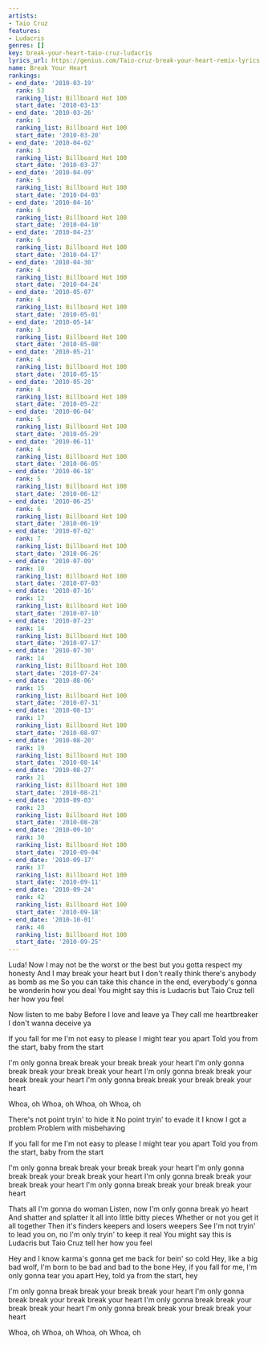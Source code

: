 ```yaml
---
artists:
- Taio Cruz
features:
- Ludacris
genres: []
key: break-your-heart-taio-cruz-ludacris
lyrics_url: https://genius.com/Taio-cruz-break-your-heart-remix-lyrics
name: Break Your Heart
rankings:
- end_date: '2010-03-19'
  rank: 53
  ranking_list: Billboard Hot 100
  start_date: '2010-03-13'
- end_date: '2010-03-26'
  rank: 1
  ranking_list: Billboard Hot 100
  start_date: '2010-03-20'
- end_date: '2010-04-02'
  rank: 3
  ranking_list: Billboard Hot 100
  start_date: '2010-03-27'
- end_date: '2010-04-09'
  rank: 5
  ranking_list: Billboard Hot 100
  start_date: '2010-04-03'
- end_date: '2010-04-16'
  rank: 6
  ranking_list: Billboard Hot 100
  start_date: '2010-04-10'
- end_date: '2010-04-23'
  rank: 6
  ranking_list: Billboard Hot 100
  start_date: '2010-04-17'
- end_date: '2010-04-30'
  rank: 4
  ranking_list: Billboard Hot 100
  start_date: '2010-04-24'
- end_date: '2010-05-07'
  rank: 4
  ranking_list: Billboard Hot 100
  start_date: '2010-05-01'
- end_date: '2010-05-14'
  rank: 3
  ranking_list: Billboard Hot 100
  start_date: '2010-05-08'
- end_date: '2010-05-21'
  rank: 4
  ranking_list: Billboard Hot 100
  start_date: '2010-05-15'
- end_date: '2010-05-28'
  rank: 4
  ranking_list: Billboard Hot 100
  start_date: '2010-05-22'
- end_date: '2010-06-04'
  rank: 5
  ranking_list: Billboard Hot 100
  start_date: '2010-05-29'
- end_date: '2010-06-11'
  rank: 4
  ranking_list: Billboard Hot 100
  start_date: '2010-06-05'
- end_date: '2010-06-18'
  rank: 5
  ranking_list: Billboard Hot 100
  start_date: '2010-06-12'
- end_date: '2010-06-25'
  rank: 6
  ranking_list: Billboard Hot 100
  start_date: '2010-06-19'
- end_date: '2010-07-02'
  rank: 7
  ranking_list: Billboard Hot 100
  start_date: '2010-06-26'
- end_date: '2010-07-09'
  rank: 10
  ranking_list: Billboard Hot 100
  start_date: '2010-07-03'
- end_date: '2010-07-16'
  rank: 12
  ranking_list: Billboard Hot 100
  start_date: '2010-07-10'
- end_date: '2010-07-23'
  rank: 14
  ranking_list: Billboard Hot 100
  start_date: '2010-07-17'
- end_date: '2010-07-30'
  rank: 14
  ranking_list: Billboard Hot 100
  start_date: '2010-07-24'
- end_date: '2010-08-06'
  rank: 15
  ranking_list: Billboard Hot 100
  start_date: '2010-07-31'
- end_date: '2010-08-13'
  rank: 17
  ranking_list: Billboard Hot 100
  start_date: '2010-08-07'
- end_date: '2010-08-20'
  rank: 19
  ranking_list: Billboard Hot 100
  start_date: '2010-08-14'
- end_date: '2010-08-27'
  rank: 21
  ranking_list: Billboard Hot 100
  start_date: '2010-08-21'
- end_date: '2010-09-03'
  rank: 23
  ranking_list: Billboard Hot 100
  start_date: '2010-08-28'
- end_date: '2010-09-10'
  rank: 30
  ranking_list: Billboard Hot 100
  start_date: '2010-09-04'
- end_date: '2010-09-17'
  rank: 37
  ranking_list: Billboard Hot 100
  start_date: '2010-09-11'
- end_date: '2010-09-24'
  rank: 42
  ranking_list: Billboard Hot 100
  start_date: '2010-09-18'
- end_date: '2010-10-01'
  rank: 48
  ranking_list: Billboard Hot 100
  start_date: '2010-09-25'
---
```

Luda!
Now I may not be the worst or the best but you gotta respect my honesty
And I may break your heart but I don't really think there's anybody as bomb as me
So you can take this chance in the end, everybody's gonna be wonderin how you deal
You might say this is Ludacris but Taio Cruz tell her how you feel


Now listen to me baby
Before I love and leave ya
They call me heartbreaker
I don't wanna deceive ya


If you fall for me
I'm not easy to please
I might tear you apart
Told you from the start, baby from the start


I'm only gonna break break your break break your heart
I'm only gonna break break your break break your heart
I'm only gonna break break your break break your heart
I'm only gonna break break your break break your heart


Whoa, oh
Whoa, oh
Whoa, oh
Whoa, oh


There's not point tryin' to hide it
No point tryin' to evade it
I know I got a problem
Problem with misbehaving


If you fall for me
I'm not easy to please
I might tear you apart
Told you from the start, baby from the start


I'm only gonna break break your break break your heart
I'm only gonna break break your break break your heart
I'm only gonna break break your break break your heart
I'm only gonna break break your break break your heart


Thats all I'm gonna do woman
Listen, now I'm only gonna break yo heart
And shatter and splatter it all into little bitty pieces
Whether or not you get it all together
Then it's finders keepers and losers weepers
See I'm not tryin' to lead you on, no I'm only tryin' to keep it real
You might say this is Ludacris but Taio Cruz tell her how you feel


Hey and I know karma's gonna get me back for bein' so cold
Hey, like a big bad wolf, I'm born to be bad and bad to the bone
Hey, if you fall for me, I'm only gonna tear you apart
Hey, told ya from the start, hey


I'm only gonna break break your break break your heart
I'm only gonna break break your break break your heart
I'm only gonna break break your break break your heart
I'm only gonna break break your break break your heart


Whoa, oh
Whoa, oh
Whoa, oh
Whoa, oh
